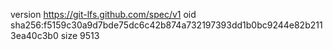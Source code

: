version https://git-lfs.github.com/spec/v1
oid sha256:f5159c30a9d7bde75dc6c42b874a732197393dd1b0bc9244e82b2113ea40c3b0
size 9513
